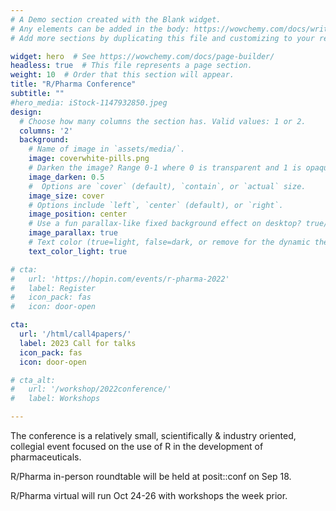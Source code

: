 ```yaml
---
# A Demo section created with the Blank widget.
# Any elements can be added in the body: https://wowchemy.com/docs/writing-markdown-latex/
# Add more sections by duplicating this file and customizing to your requirements.

widget: hero  # See https://wowchemy.com/docs/page-builder/
headless: true  # This file represents a page section.
weight: 10  # Order that this section will appear.
title: "R/Pharma Conference"
subtitle: ""
#hero_media: iStock-1147932850.jpeg
design:
  # Choose how many columns the section has. Valid values: 1 or 2.
  columns: '2'
  background:
    # Name of image in `assets/media/`.
    image: coverwhite-pills.png
    # Darken the image? Range 0-1 where 0 is transparent and 1 is opaque.
    image_darken: 0.5
    #  Options are `cover` (default), `contain`, or `actual` size.
    image_size: cover
    # Options include `left`, `center` (default), or `right`.
    image_position: center
    # Use a fun parallax-like fixed background effect on desktop? true/false
    image_parallax: true
    # Text color (true=light, false=dark, or remove for the dynamic theme color).
    text_color_light: true

# cta:
#   url: 'https://hopin.com/events/r-pharma-2022'
#   label: Register
#   icon_pack: fas
#   icon: door-open

cta:
  url: '/html/call4papers/'
  label: 2023 Call for talks
  icon_pack: fas
  icon: door-open

# cta_alt:
#   url: '/workshop/2022conference/'
#   label: Workshops

---
```


The conference is a relatively small, scientifically &
industry oriented, collegial event focused on the use of R in the development of
pharmaceuticals.

R/Pharma in-person roundtable will be held at posit::conf on Sep 18.

R/Pharma virtual will run Oct 24-26 with workshops the week prior.


